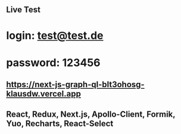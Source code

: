 ## Live Test
# login: test@test.de
# password: 123456

## https://next-js-graph-ql-blt3ohosg-klausdw.vercel.app

## React, Redux, Next.js, Apollo-Client, Formik, Yuo, Recharts, React-Select

